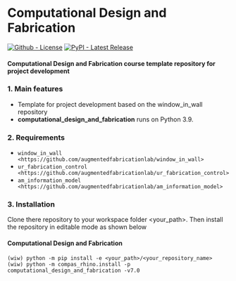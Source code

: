 # Computational Design and Fabrication

[![Github - License](https://img.shields.io/badge/License-MIT-blue.svg)](https://github.com/augmentedfabricationlab/computational_design_and_fabrication)
[![PyPI - Latest Release](https://travis-ci.org/augmentedfabricationlab/computational_design_and_fabrication.svg?branch=master)](https://github.com/augmentedfabricationlab/computational_design_and_fabrication)

#### Computational Design and Fabrication course template repository for project development


### 1. Main features

* Template for project development based on the window_in_wall repository
* **computational_design_and_fabrication** runs on Python 3.9.

### 2. Requirements


* `window_in_wall <https://github.com/augmentedfabricationlab/window_in_wall>`
* `ur_fabrication_control <https://github.com/augmentedfabricationlab/ur_fabrication_control>`
* `am_information_model <https://github.com/augmentedfabricationlab/am_information_model>`


### 3. Installation

Clone there repository to your workspace folder <your_path>.
Then install the repository in editable mode as shown below

#### Computational Design and Fabrication
    (wiw) python -m pip install -e <your_path>/<your_repository_name>
    (wiw) python -m compas_rhino.install -p computational_design_and_fabrication -v7.0
